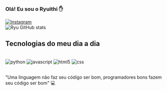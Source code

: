 ### Olá! Eu sou o Ryuithi ✋
[![Instagram](https://img.shields.io/badge/Instagram-E4405F?style=for-the-badge&logo=instagram&logoColor=white)](https://instagram.com/ryuithitakamori)  
![Ryu GitHub stats](https://github-readme-stats.vercel.app/api?username=Ryuithi&show_icons=true&theme=dracula)

## Tecnologias do meu dia a dia

<div style="display: inline_block"><br/>
<img align="center" alt="python" src="https://img.shields.io/badge/Python-3776AB?style=for-the-badge&logo=python&logoColor=white" />
<img align="center" alt="javascript" src="https://img.shields.io/badge/JavaScript-323330?style=for-the-badge&logo=javascript&logoColor=F7DF1E" />
<img align="center" alt="html5" src="https://img.shields.io/badge/HTML5-E34F26?style=for-the-badge&logo=html5&logoColor=white" />
<img align="center" alt="css" src="https://img.shields.io/badge/CSS-239120?&style=for-the-badge&logo=css3&logoColor=white" />
</div><br/>

"Uma linguagem não faz seu código ser bom, programadores bons fazem seu código ser bom" 💻





